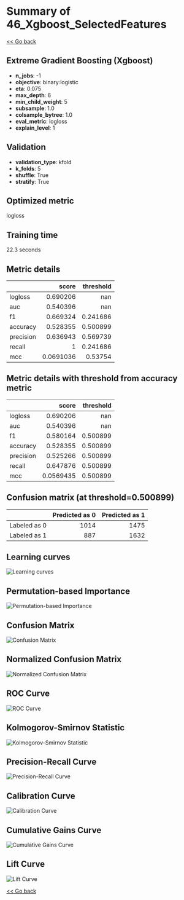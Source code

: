 # Summary of 46_Xgboost_SelectedFeatures

[<< Go back](../README.md)


## Extreme Gradient Boosting (Xgboost)
- **n_jobs**: -1
- **objective**: binary:logistic
- **eta**: 0.075
- **max_depth**: 6
- **min_child_weight**: 5
- **subsample**: 1.0
- **colsample_bytree**: 1.0
- **eval_metric**: logloss
- **explain_level**: 1

## Validation
 - **validation_type**: kfold
 - **k_folds**: 5
 - **shuffle**: True
 - **stratify**: True

## Optimized metric
logloss

## Training time

22.3 seconds

## Metric details
|           |     score |   threshold |
|:----------|----------:|------------:|
| logloss   | 0.690206  |  nan        |
| auc       | 0.540396  |  nan        |
| f1        | 0.669324  |    0.241686 |
| accuracy  | 0.528355  |    0.500899 |
| precision | 0.636943  |    0.569739 |
| recall    | 1         |    0.241686 |
| mcc       | 0.0691036 |    0.53754  |


## Metric details with threshold from accuracy metric
|           |     score |   threshold |
|:----------|----------:|------------:|
| logloss   | 0.690206  |  nan        |
| auc       | 0.540396  |  nan        |
| f1        | 0.580164  |    0.500899 |
| accuracy  | 0.528355  |    0.500899 |
| precision | 0.525266  |    0.500899 |
| recall    | 0.647876  |    0.500899 |
| mcc       | 0.0569435 |    0.500899 |


## Confusion matrix (at threshold=0.500899)
|              |   Predicted as 0 |   Predicted as 1 |
|:-------------|-----------------:|-----------------:|
| Labeled as 0 |             1014 |             1475 |
| Labeled as 1 |              887 |             1632 |

## Learning curves
![Learning curves](learning_curves.png)

## Permutation-based Importance
![Permutation-based Importance](permutation_importance.png)
## Confusion Matrix

![Confusion Matrix](confusion_matrix.png)


## Normalized Confusion Matrix

![Normalized Confusion Matrix](confusion_matrix_normalized.png)


## ROC Curve

![ROC Curve](roc_curve.png)


## Kolmogorov-Smirnov Statistic

![Kolmogorov-Smirnov Statistic](ks_statistic.png)


## Precision-Recall Curve

![Precision-Recall Curve](precision_recall_curve.png)


## Calibration Curve

![Calibration Curve](calibration_curve_curve.png)


## Cumulative Gains Curve

![Cumulative Gains Curve](cumulative_gains_curve.png)


## Lift Curve

![Lift Curve](lift_curve.png)



[<< Go back](../README.md)
